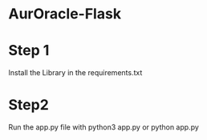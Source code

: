 # AurOracle-Flask

 
# Step 1
Install the Library in the requirements.txt

# Step2
Run the app.py file with python3 app.py or python app.py
